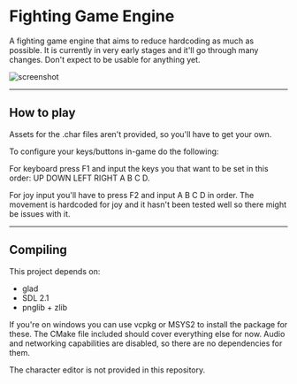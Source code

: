 # Fighting Game Engine #

A fighting game engine that aims to reduce hardcoding as much as possible. It is currently in very early stages and it'll go through many changes. Don't expect to be usable for anything yet.

![screenshot](https://user-images.githubusercontent.com/39018575/97825338-20c29b80-1c9d-11eb-9d25-5287eea75cba.png)

-----------------------
## How to play ##

Assets for the .char files aren't provided, so you'll have to get your own.

To configure your keys/buttons in-game do the following:

For keyboard press F1 and input the keys you that want to be set in this order: 
UP DOWN LEFT RIGHT A B C D.

For joy input you'll have to press F2 and input A B C D in order.
The movement is hardcoded for joy and it hasn't been tested well so there might be issues with it.

-----------------------
## Compiling ##
This project depends on:

* glad
* SDL 2.1
* pnglib + zlib

If you're on windows you can use vcpkg or MSYS2 to install the package for these. The CMake file included should cover everything else for now.
Audio and networking capabilities are disabled, so there are no dependencies for them.

The character editor is not provided in this repository.
